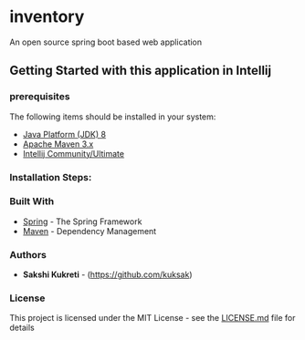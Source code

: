 # inventory
An open source spring boot based web application

## Getting Started with this application in Intellij

### prerequisites
The following items should be installed in your system:
* [Java Platform (JDK) 8](http://www.oracle.com/technetwork/java/javase/downloads/index.html)
* [Apache Maven 3.x](http://maven.apache.org/)
* [Intellij Community/Ultimate](https://www.jetbrains.com/idea/)

### Installation Steps:


### Built With

* [Spring](http://spring.io/) - The Spring Framework
* [Maven](https://maven.apache.org/) - Dependency Management

### Authors
* **Sakshi Kukreti** - (https://github.com/kuksak)

### License

This project is licensed under the MIT License - see the [LICENSE.md](https://github.com/kuksak/demo/blob/master/LICENSE) file for details




